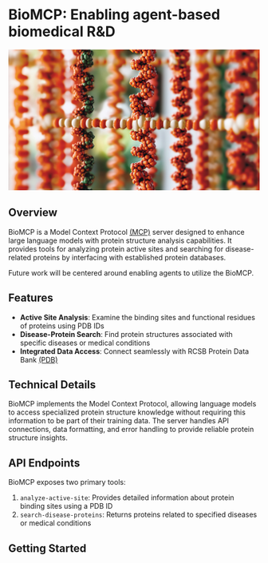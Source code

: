 # BioMCP: Enabling agent-based biomedical R&D

![BioMCP](cover.png)

## Overview

BioMCP is a Model Context Protocol [(MCP)](https://modelcontextprotocol.io/introduction) server designed to enhance large language models with protein structure analysis capabilities. It provides tools for analyzing protein active sites and searching for disease-related proteins by interfacing with established protein databases. 

Future work will be centered around enabling agents to utilize the BioMCP.

## Features

- **Active Site Analysis**: Examine the binding sites and functional residues of proteins using PDB IDs
- **Disease-Protein Search**: Find protein structures associated with specific diseases or medical conditions
- **Integrated Data Access**: Connect seamlessly with RCSB Protein Data Bank [(PDB)](https://www.rcsb.org/)

## Technical Details

BioMCP implements the Model Context Protocol, allowing language models to access specialized protein structure knowledge without requiring this information to be part of their training data. The server handles API connections, data formatting, and error handling to provide reliable protein structure insights.

## API Endpoints

BioMCP exposes two primary tools:

1. `analyze-active-site`: Provides detailed information about protein binding sites using a PDB ID
2. `search-disease-proteins`: Returns proteins related to specified diseases or medical conditions

## Getting Started
